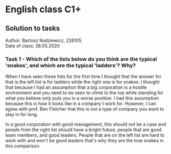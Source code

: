 # English class C1+

## Solution to tasks

Author: Bartosz Rodziewicz, 226105  
Date of class: 28.05.2020

### Task 1 - Which of the lists below do you think are the typical 'snakes', and which are the typical 'ladders'? Why?

When I have seen these lists for the first time I thought that the answer for that is the left list is for ladders while the right one is for snakes. I thought that because I had an assumption that a big corporation is a hostile environment and you need to be seen to climb to the top while standing for what you believe only puts you in a worse position. I had this assumption because this is how it looks like in a company I work for. However, I can agree with prof. Ben Fletcher that this is not a type of company you want to stay in for long.

In a good corporation with good management, this should not be a case and people from the right list should have a bright future, people that are good team members, and good leaders. People that are on the left list are hard to work with and won't be good leaders that's why they are the true snakes in this comparison.
